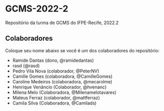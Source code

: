 # GCMS-2022-2
Repositório da turma de GCMS do IFPE-Recife, 2022.2

## Colaboradores
Coloque seu nome abaixo se você é um dos colaboradores do repositório:
* Ramide Dantas (dono, @ramidedantas)
* rasd (@rasd)
* Pedro Vila Nova (colaborador, @PeterNV)
* Camille Gomes (colaboradora, @CamilleGomes)
* Caroline Medeiros (colaboradora, @mecarolme)
* Henrique Venâncio (Colaborador, @hvenanc)
* Milena Melo (Colaboradora, @Milenamelotavares)
* Mateus Ferraz (colaborador, @mattferraz)
* Camila Silva (Colaboradora, @Camilads)
